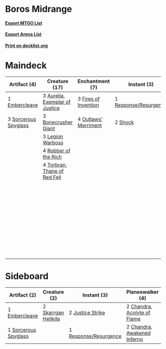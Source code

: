 # Boros Midrange

#### [Export MTGO List](../collection/Boros%20Midrange/Boros%20Midrange.txt)
#### [Export Arena List](../collection/Boros%20Midrange/Boros%20Midrange_arena.txt)
#### [Print on decklist.org](http://decklist.org/?deckmain=3%09Aurelia,%20Exemplar%20of%20Justice%0A1%09Blast%20Zone%0A3%09Bonecrusher%20Giant%0A1%09Castle%20Ardenvale%0A3%09Castle%20Embereth%0A2%09Chandra,%20Fire%20Artisan%0A1%09Cryptic%20Caves%0A1%09Embercleave%0A4%09Fabled%20Passage%0A3%09Fires%20of%20Invention%0A3%09Legion%20Warboss%0A1%09Mobilized%20District%0A4%09Mountain%0A4%09Outlaws'%20Merriment%0A2%09Plains%0A1%09Response/Resurgence%0A4%09Robber%20of%20the%20Rich%0A4%09Sacred%20Foundry%0A2%09Sarkhan%20the%20Masterless%0A2%09Shock%0A3%09Sorcerous%20Spyglass%0A4%09Temple%20of%20Triumph%0A4%09Torbran,%20Thane%20of%20Red%20Fell&deckside=2%09Chandra,%20Acolyte%20of%20Flame%0A2%09Chandra,%20Awakened%20Inferno%0A2%09Deafening%20Clarion%0A2%09Devout%20Decree%0A1%09Embercleave%0A2%09Justice%20Strike%0A1%09Response/Resurgence%0A2%09Skarrgan%20Hellkite%0A1%09Sorcerous%20Spyglass)
# Maindeck

|                                         Artifact (4)                                          |                                              Creature (17)                                              |                                        Enchantment (7)                                        |                                          Instant (3)                                           |                                           Land (25)                                           |                                         Planeswalker (4)                                          |
|-----------------------------------------------------------------------------------------------|---------------------------------------------------------------------------------------------------------|-----------------------------------------------------------------------------------------------|------------------------------------------------------------------------------------------------|-----------------------------------------------------------------------------------------------|---------------------------------------------------------------------------------------------------|
|1 [Embercleave](http://gatherer.wizards.com/Pages/Card/Details.aspx?multiverseid=473082)       |3 [Aurelia, Exemplar of Justice](http://gatherer.wizards.com/Pages/Card/Details.aspx?multiverseid=452903)|3 [Fires of Invention](http://gatherer.wizards.com/Pages/Card/Details.aspx?multiverseid=473087)|1 [Response/Resurgence](http://gatherer.wizards.com/Pages/Card/Details.aspx?multiverseid=452979)|1 [Blast Zone](http://gatherer.wizards.com/Pages/Card/Details.aspx?multiverseid=461171)        |2 [Chandra, Fire Artisan](http://gatherer.wizards.com/Pages/Card/Details.aspx?multiverseid=461046) |
|3 [Sorcerous Spyglass](http://gatherer.wizards.com/Pages/Card/Details.aspx?multiverseid=435407)|3 [Bonecrusher Giant](http://gatherer.wizards.com/Pages/Card/Details.aspx?multiverseid=473077)           |4 [Outlaws' Merriment](http://gatherer.wizards.com/Pages/Card/Details.aspx?multiverseid=473160)|2 [Shock](http://gatherer.wizards.com/Pages/Card/Details.aspx?multiverseid=129732)              |1 [Castle Ardenvale](http://gatherer.wizards.com/Pages/Card/Details.aspx?multiverseid=473200)  |2 [Sarkhan the Masterless](http://gatherer.wizards.com/Pages/Card/Details.aspx?multiverseid=461070)|
|                                                                                               |3 [Legion Warboss](http://gatherer.wizards.com/Pages/Card/Details.aspx?multiverseid=452859)              |                                                                                               |                                                                                                |3 [Castle Embereth](http://gatherer.wizards.com/Pages/Card/Details.aspx?multiverseid=473201)   |                                                                                                   |
|                                                                                               |4 [Robber of the Rich](http://gatherer.wizards.com/Pages/Card/Details.aspx?multiverseid=473100)          |                                                                                               |                                                                                                |1 [Cryptic Caves](http://gatherer.wizards.com/Pages/Card/Details.aspx?multiverseid=466998)     |                                                                                                   |
|                                                                                               |4 [Torbran, Thane of Red Fell](http://gatherer.wizards.com/Pages/Card/Details.aspx?multiverseid=473109)  |                                                                                               |                                                                                                |4 [Fabled Passage](http://gatherer.wizards.com/Pages/Card/Details.aspx?multiverseid=473206)    |                                                                                                   |
|                                                                                               |                                                                                                         |                                                                                               |                                                                                                |1 [Mobilized District](http://gatherer.wizards.com/Pages/Card/Details.aspx?multiverseid=461176)|                                                                                                   |
|                                                                                               |                                                                                                         |                                                                                               |                                                                                                |4 [Mountain](http://gatherer.wizards.com/Pages/Card/Details.aspx?multiverseid=439859)          |                                                                                                   |
|                                                                                               |                                                                                                         |                                                                                               |                                                                                                |2 [Plains](http://gatherer.wizards.com/Pages/Card/Details.aspx?multiverseid=439856)            |                                                                                                   |
|                                                                                               |                                                                                                         |                                                                                               |                                                                                                |4 [Sacred Foundry](http://gatherer.wizards.com/Pages/Card/Details.aspx?multiverseid=405106)    |                                                                                                   |
|                                                                                               |                                                                                                         |                                                                                               |                                                                                                |4 [Temple of Triumph](http://gatherer.wizards.com/Pages/Card/Details.aspx?multiverseid=373560) |                                                                                                   |


# Sideboard

|                                         Artifact (2)                                          |                                         Creature (2)                                         |                                          Instant (3)                                           |                                           Planeswalker (4)                                           |                                         Sorcery (4)                                          |
|-----------------------------------------------------------------------------------------------|----------------------------------------------------------------------------------------------|------------------------------------------------------------------------------------------------|------------------------------------------------------------------------------------------------------|----------------------------------------------------------------------------------------------|
|1 [Embercleave](http://gatherer.wizards.com/Pages/Card/Details.aspx?multiverseid=473082)       |2 [Skarrgan Hellkite](http://gatherer.wizards.com/Pages/Card/Details.aspx?multiverseid=457258)|2 [Justice Strike](http://gatherer.wizards.com/Pages/Card/Details.aspx?multiverseid=452932)     |2 [Chandra, Acolyte of Flame](http://gatherer.wizards.com/Pages/Card/Details.aspx?multiverseid=466880)|2 [Deafening Clarion](http://gatherer.wizards.com/Pages/Card/Details.aspx?multiverseid=452915)|
|1 [Sorcerous Spyglass](http://gatherer.wizards.com/Pages/Card/Details.aspx?multiverseid=435407)|                                                                                              |1 [Response/Resurgence](http://gatherer.wizards.com/Pages/Card/Details.aspx?multiverseid=452979)|2 [Chandra, Awakened Inferno](http://gatherer.wizards.com/Pages/Card/Details.aspx?multiverseid=466881)|2 [Devout Decree](http://gatherer.wizards.com/Pages/Card/Details.aspx?multiverseid=466767)    |

